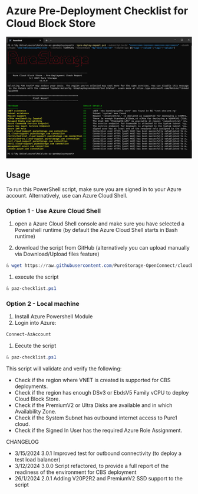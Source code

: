 # Azure Pre-Deployment Checklist for Cloud Block Store

![paz-checklist.ps1 script to validate Azure landing zone for CBS deployment](screenshot.png)

## Usage

To run this PowerShell script, make sure you are signed in to your Azure account. Alternatively, use can Azure Cloud Shell.

### Option 1 - Use Azure Cloud Shell

1. open a Azure Cloud Shell console and make sure you have selected a Powershell runtime (by default the Azure Cloud Shell starts in Bash runtime)

1. download the script from GitHub (alternatively you can upload manually via Download/Upload files feature)

```powershell
& wget https://raw.githubusercontent.com/PureStorage-OpenConnect/cloudblockstore-scripts/main/CBS-Azure-Solutions/pre-deployment-checklist/paz-checklist.ps1
```

1. execute the script

```powershell
& paz-checklist.ps1
```


### Option 2 - Local machine

1. Install Azure Powershell Module
1. Login into Azure:

```powershell
Connect-AzAccount
```

1. Eecute the script

```powershell
& paz-checklist.ps1
```

This script will validate and verify the following:

- Check if the region where VNET is created is supported for CBS deployments.
- Check if the region has enough DSv3 or EbdsV5 Family vCPU to deploy Cloud Block Store.
- Check if the PremiumV2 or Ultra Disks are available and in which Availability Zone.
- Check if the System Subnet has outbound internet access to Pure1 cloud.
- Check if the Signed In User has the required Azure Role Assignment.

CHANGELOG

- 3/15/2024 3.0.1 Improved test for outbound connectivity (to deploy a test load balancer)
- 3/12/2024 3.0.0 Script refactored, to provide a full report of the readiness of the environment for CBS deployment
- 26/1/2024 2.0.1 Adding V20P2R2 and PremiumV2 SSD support to the script
